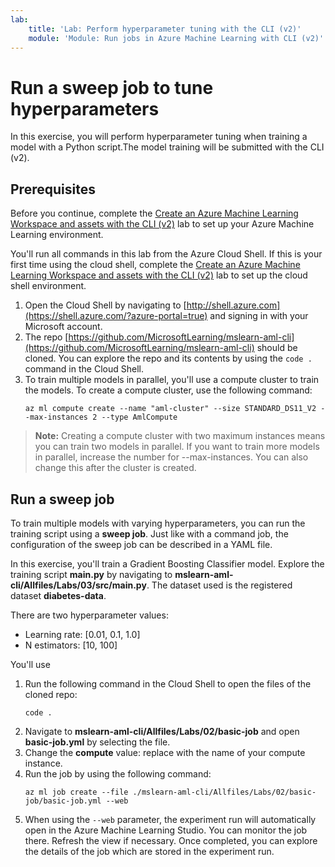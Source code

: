 ```yaml
---
lab:
    title: 'Lab: Perform hyperparameter tuning with the CLI (v2)'
    module: 'Module: Run jobs in Azure Machine Learning with CLI (v2)'
---
```


# Run a sweep job to tune hyperparameters

In this exercise, you will perform hyperparameter tuning when training a model with a Python script.The model training will be submitted with the CLI (v2). 

## Prerequisites

Before you continue, complete the [Create an Azure Machine Learning Workspace and assets with the CLI (v2)](Instructions/Labs/01-create-workspace.md) lab to set up your Azure Machine Learning environment.

You'll run all commands in this lab from the Azure Cloud Shell. If this is your first time using the cloud shell, complete the [Create an Azure Machine Learning Workspace and assets with the CLI (v2)](Instructions/Labs/01-create-workspace.md) lab to set up the cloud shell environment.

1. Open the Cloud Shell by navigating to [http://shell.azure.com](https://shell.azure.com/?azure-portal=true) and signing in with your Microsoft account.
1. The repo [https://github.com/MicrosoftLearning/mslearn-aml-cli](https://github.com/MicrosoftLearning/mslearn-aml-cli) should be cloned. You can explore the repo and its contents by using the `code .` command in the Cloud Shell.
1. To train multiple models in parallel, you'll use a compute cluster to train the models. To create a compute cluster, use the following command:
    ```azurecli
    az ml compute create --name "aml-cluster" --size STANDARD_DS11_V2 --max-instances 2 --type AmlCompute
    ```

> **Note:** Creating a compute cluster with two maximum instances means you can train two models in parallel. If you want to train more models in parallel, increase the number for --max-instances. You can also change this after the cluster is created.

## Run a sweep job

To train multiple models with varying hyperparameters, you can run the training script using a **sweep job**. Just like with a command job, the configuration of the sweep job can be described in a YAML file.

In this exercise, you'll train a Gradient Boosting Classifier model. Explore the training script **main.py** by navigating to **mslearn-aml-cli/Allfiles/Labs/03/src/main.py**. The dataset used is the registered dataset **diabetes-data**.

There are two hyperparameter values:
- Learning rate: [0.01, 0.1, 1.0]
- N estimators: [10, 100]

You'll use 

1. Run the following command in the Cloud Shell to open the files of the cloned repo:
    ```azurecli
    code .
    ```
1. Navigate to **mslearn-aml-cli/Allfiles/Labs/02/basic-job** and open **basic-job.yml** by selecting the file.
1. Change the **compute** value: replace <your-compute-instance-name> with the name of your compute instance.
1. Run the job by using the following command:
    ```azurecli
    az ml job create --file ./mslearn-aml-cli/Allfiles/Labs/02/basic-job/basic-job.yml --web
    ```
1. When using the `--web` parameter, the experiment run will automatically open in the Azure Machine Learning Studio. You can monitor the job there. Refresh the view if necessary. Once completed, you can explore the details of the job which are stored in the experiment run.